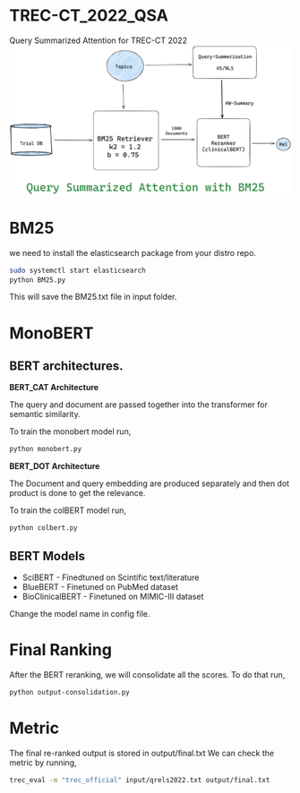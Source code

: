 # TREC-CT_2022_QSA

Query Summarized Attention for TREC-CT 2022
![Pipeline](./pix/ours.png)

# BM25
we need to install the elasticsearch package from your distro repo.
```sh
sudo systemctl start elasticsearch
python BM25.py
```
This will save the BM25.txt file in input folder.

# MonoBERT
## BERT architectures.

**BERT_CAT Architecture**

The query and document are passed together into the transformer
for semantic similarity.

To train the monobert model run,
```sh
python monobert.py
```
**BERT_DOT Architecture**

The Document and query embedding are produced separately and then dot 
product is done to get the relevance.

To train the colBERT model run,
```sh
python colbert.py
```

## BERT Models

- SciBERT - Finedtuned on Scintific text/literature
- BlueBERT - Finetuned on PubMed dataset
- BioClinicalBERT - Finetuned on MIMIC-III dataset

Change the model name in config file.

# Final Ranking
After the BERT reranking, we will consolidate all the scores. To do that run,
```sh
python output-consolidation.py
```

# Metric
The final re-ranked output is stored in output/final.txt
We can check the metric by running,
```sh
trec_eval -m "trec_official" input/qrels2022.txt output/final.txt
```
